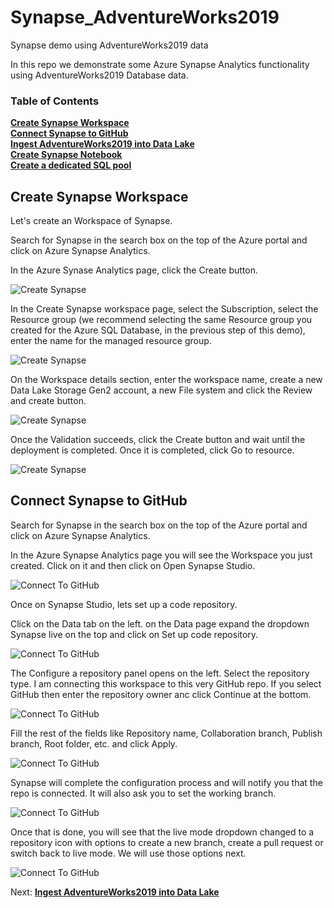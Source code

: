 # Synapse_AdventureWorks2019
Synapse demo using AdventureWorks2019 data

In this repo we demonstrate some Azure Synapse Analytics functionality using AdventureWorks2019 Database data.

### Table of Contents

**[Create Synapse Workspace](#create-synapse-workspace)**<br>
**[Connect Synapse to GitHub](#connect-synapse-to-github)**<br>
**[Ingest AdventureWorks2019 into Data Lake](Ingest_To_DataLake.md#ingest-adventureworks2019-into-data-lake)**<br>
**[Create Synapse Notebook](Synapse_Notebook.md#create-synapse-notebook)**<br>
**[Create a dedicated SQL pool](Ingest_To_DW.md#create-a-dedicated-sql-pool)**<br>

## Create Synapse Workspace

Let's create an Workspace of Synapse.

Search for Synapse in the search box on the top of the Azure portal and click on Azure Synapse Analytics.

In the Azure Synase Analytics page, click the Create button.

![Create Synapse](./../images/CreateSynapse.png)

In the Create Synapse workspace page, select the Subscription, select the Resource group (we recommend selecting the same Resource group you created for the Azure SQL Database, in the previous step of this demo), enter the name for the managed resource group.

![Create Synapse](./../images/CreateSynapseII.png)

On the Workspace details section, enter the workspace name, create a new Data Lake Storage Gen2 account, a new File system and click the Review and create button.

![Create Synapse](./../images/CreateSynapseIII.png)

Once the Validation succeeds, click the Create button and wait until the deployment is completed. Once it is completed, click Go to resource.

![Create Synapse](./../images/CreateSynapseIV.png)

## Connect Synapse to GitHub

Search for Synapse in the search box on the top of the Azure portal and click on Azure Synapse Analytics.

In the Azure Synapse Analytics page you will see the Workspace you just created. Click on it and then click on Open Synapse Studio.

![Connect To GitHub](./../images/ConnectToGitHub.png)

Once on Synapse Studio, lets set up a code repository.

Click on the Data tab on the left. on the Data page expand the dropdown Synapse live on the top and click on Set up code repository.

![Connect To GitHub](./../images/ConnectToGitHubI.png)

The Configure a repository panel opens on the left. Select the repository type. I am connecting this workspace to this very GitHub repo. If you select GitHub then enter the repository owner anc click Continue at the bottom.

![Connect To GitHub](./../images/ConnectToGitHubII.png)

Fill the rest of the fields like Repository name, Collaboration branch, Publish branch, Root folder, etc. and click Apply.

![Connect To GitHub](./../images/ConnectToGitHubIII.png)

Synapse will complete the configuration process and will notify you that the repo is connected. It will also ask you to set the working branch.

![Connect To GitHub](./../images/ConnectToGitHubV.png)

Once that is done, you will see that the live mode dropdown changed to a repository icon with options to create a new branch, create a pull request or switch back to live mode. We will use those options next.

![Connect To GitHub](./../images/ConnectToGitHubIV.png)

Next: **[Ingest AdventureWorks2019 into Data Lake](Ingest_To_DataLake.md#ingest-adventureworks2019-into-data-lake)**<br>
